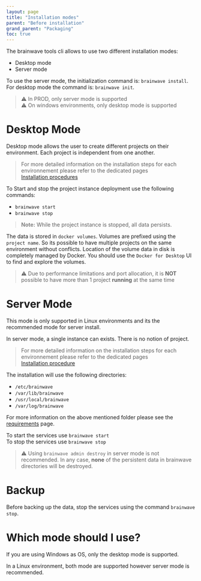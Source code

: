 ```yaml
---
layout: page
title: "Installation modes"
parent: "Before installation"
grand_parent: "Packaging"
toc: true
---
```


The brainwave tools cli allows to use two different installation modes:

- Desktop mode
- Server mode

To use the server mode, the initialization command is: `brainwave install`.  
For desktop mode the command is: `brainwave init`.

> :warning: In PROD, only server mode is supported  
> :warning: On windows environments, only desktop mode is supported

# Desktop Mode

Desktop mode allows the user to create different projects on their environment. Each project is independent from one another.  

> For more detailed information on the installation steps for each environnement please refer to the dedicated pages  
> [Installation procedures](igrc-platform/installation-and-deployment/packaging/installation.md)

To Start and stop the project instance deployment use the following commands:  

- `brainwave start`
- `brainwave stop`

> <span style="color:grey">**Note:**</span> While the project instance is stopped, all data persists.  

The data is stored in `docker volumes`. Volumes are prefixed using the `project name`. So its possible to have multiple projects on the same environment without conflicts. Location of the volume data in disk is completely managed by Docker. You should use the `Docker for Desktop` UI to find and explore the volumes.  

> :warning: Due to performance limitations and port allocation, it is **NOT** possible to have more than 1 project **running** at the same time

# Server Mode

This mode is only supported in Linux environments and its the recommended mode for server install.

In server mode, a single instance can exists. There is no notion of project.

> For more detailed information on the installation steps for each environnement please refer to the dedicated pages  
> [Installation procedure](igrc-platform/installation-and-deployment/packaging/installation.md)

The installation will use the following directories:  

- `/etc/brainwave`
- `/var/lib/brainwave`
- `/usr/local/brainwave`
- `/var/log/brainwave`

For more information on the above mentioned folder please see the [requirements](igrc-platform/installation-and-deployment/packaging/before-installation/requirements.md#docker-host-disk) page.  

To start the services use `brainwave start`  
To stop the services use `brainwave stop`  

> :warning: Using `brainwave admin destroy` in server mode is not recommended. In any case, **none** of the persistent data in brainwave directories will be destroyed.

# Backup

Before backing up the data, stop the services using the command `brainwave stop`.  

# Which mode should I use?

If you are using Windows as OS, only the desktop mode is supported.  

In a Linux environment, both mode are supported however server mode is recommended.  
